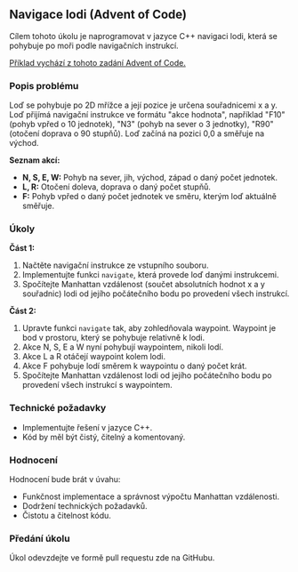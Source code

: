 ## Navigace lodi (Advent of Code)

Cílem tohoto úkolu je naprogramovat v jazyce C++ navigaci lodi, která se pohybuje po moři podle navigačních instrukcí.

[Příklad vychází z tohoto zadání Advent of Code.](https://adventofcode.com/2021/day/12)

### Popis problému

Loď se pohybuje po 2D mřížce a její pozice je určena souřadnicemi x a y. Loď přijímá navigační instrukce ve formátu "akce hodnota", například "F10" (pohyb vpřed o 10 jednotek), "N3" (pohyb na sever o 3 jednotky), "R90" (otočení doprava o 90 stupňů). Loď začíná na pozici 0,0 a směřuje na východ.

**Seznam akcí:**

* **N, S, E, W:** Pohyb na sever, jih, východ, západ o daný počet jednotek.
* **L, R:** Otočení doleva, doprava o daný počet stupňů.
* **F:** Pohyb vpřed o daný počet jednotek ve směru, kterým loď aktuálně směřuje.

### Úkoly

**Část 1:**

1. Načtěte navigační instrukce ze vstupního souboru.
2. Implementujte funkci `navigate`, která provede loď danými instrukcemi.
3. Spočítejte Manhattan vzdálenost (součet absolutních hodnot x a y souřadnic) lodi od jejího počátečního bodu po provedení všech instrukcí.

**Část 2:**

1. Upravte funkci `navigate` tak, aby zohledňovala waypoint. Waypoint je bod v prostoru, který se pohybuje relativně k lodi.
2. Akce N, S, E a W nyní pohybují waypointem, nikoli lodí.
3. Akce L a R otáčejí waypoint kolem lodi.
4. Akce F pohybuje lodí směrem k waypointu o daný počet krát.
5. Spočítejte Manhattan vzdálenost lodi od jejího počátečního bodu po provedení všech instrukcí s waypointem.

### Technické požadavky

* Implementujte řešení v jazyce C++.
* Kód by měl být čistý, čitelný a komentovaný.

### Hodnocení

Hodnocení bude brát v úvahu:

* Funkčnost implementace a správnost výpočtu Manhattan vzdálenosti.
* Dodržení technických požadavků.
* Čistotu a čitelnost kódu.

### Předání úkolu

Úkol odevzdejte ve formě pull requestu zde na GitHubu.
